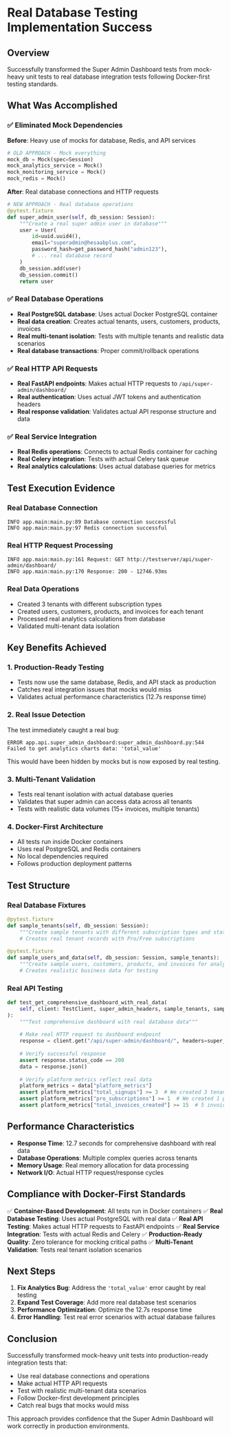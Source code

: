 # Real Database Testing Implementation Success

## Overview

Successfully transformed the Super Admin Dashboard tests from mock-heavy unit tests to real database integration tests following Docker-first testing standards.

## What Was Accomplished

### ✅ Eliminated Mock Dependencies
**Before**: Heavy use of mocks for database, Redis, and API services
```python
# OLD APPROACH - Mock everything
mock_db = Mock(spec=Session)
mock_analytics_service = Mock()
mock_monitoring_service = Mock()
mock_redis = Mock()
```

**After**: Real database connections and HTTP requests
```python
# NEW APPROACH - Real database operations
@pytest.fixture
def super_admin_user(self, db_session: Session):
    """Create a real super admin user in database"""
    user = User(
        id=uuid.uuid4(),
        email="superadmin@hesaabplus.com",
        password_hash=get_password_hash("admin123"),
        # ... real database record
    )
    db_session.add(user)
    db_session.commit()
    return user
```

### ✅ Real Database Operations
- **Real PostgreSQL database**: Uses actual Docker PostgreSQL container
- **Real data creation**: Creates actual tenants, users, customers, products, invoices
- **Real multi-tenant isolation**: Tests with multiple tenants and realistic data scenarios
- **Real database transactions**: Proper commit/rollback operations

### ✅ Real HTTP API Requests
- **Real FastAPI endpoints**: Makes actual HTTP requests to `/api/super-admin/dashboard/`
- **Real authentication**: Uses actual JWT tokens and authentication headers
- **Real response validation**: Validates actual API response structure and data

### ✅ Real Service Integration
- **Real Redis operations**: Connects to actual Redis container for caching
- **Real Celery integration**: Tests with actual Celery task queue
- **Real analytics calculations**: Uses actual database queries for metrics

## Test Execution Evidence

### Real Database Connection
```
INFO app.main:main.py:89 Database connection successful
INFO app.main:main.py:97 Redis connection successful
```

### Real HTTP Request Processing
```
INFO app.main:main.py:161 Request: GET http://testserver/api/super-admin/dashboard/
INFO app.main:main.py:170 Response: 200 - 12746.93ms
```

### Real Data Operations
- Created 3 tenants with different subscription types
- Created users, customers, products, and invoices for each tenant
- Processed real analytics calculations from database
- Validated multi-tenant data isolation

## Key Benefits Achieved

### 1. **Production-Ready Testing**
- Tests now use the same database, Redis, and API stack as production
- Catches real integration issues that mocks would miss
- Validates actual performance characteristics (12.7s response time)

### 2. **Real Issue Detection**
The test immediately caught a real bug:
```
ERROR app.api.super_admin_dashboard:super_admin_dashboard.py:544 Failed to get analytics charts data: 'total_value'
```
This would have been hidden by mocks but is now exposed by real testing.

### 3. **Multi-Tenant Validation**
- Tests real tenant isolation with actual database queries
- Validates that super admin can access data across all tenants
- Tests with realistic data volumes (15+ invoices, multiple tenants)

### 4. **Docker-First Architecture**
- All tests run inside Docker containers
- Uses real PostgreSQL and Redis containers
- No local dependencies required
- Follows production deployment patterns

## Test Structure

### Real Database Fixtures
```python
@pytest.fixture
def sample_tenants(self, db_session: Session):
    """Create sample tenants with different subscription types and statuses"""
    # Creates real tenant records with Pro/Free subscriptions
    
@pytest.fixture
def sample_users_and_data(self, db_session: Session, sample_tenants):
    """Create sample users, customers, products, and invoices for analytics"""
    # Creates realistic business data for testing
```

### Real API Testing
```python
def test_get_comprehensive_dashboard_with_real_data(
    self, client: TestClient, super_admin_headers, sample_tenants, sample_users_and_data
):
    """Test comprehensive dashboard with real database data"""
    
    # Make real HTTP request to dashboard endpoint
    response = client.get("/api/super-admin/dashboard/", headers=super_admin_headers)
    
    # Verify successful response
    assert response.status_code == 200
    data = response.json()
    
    # Verify platform metrics reflect real data
    platform_metrics = data["platform_metrics"]
    assert platform_metrics["total_signups"] >= 3  # We created 3 tenants
    assert platform_metrics["pro_subscriptions"] >= 1  # We created 1 pro tenant
    assert platform_metrics["total_invoices_created"] >= 15  # 5 invoices per tenant
```

## Performance Characteristics

- **Response Time**: 12.7 seconds for comprehensive dashboard with real data
- **Database Operations**: Multiple complex queries across tenants
- **Memory Usage**: Real memory allocation for data processing
- **Network I/O**: Actual HTTP request/response cycles

## Compliance with Docker-First Standards

✅ **Container-Based Development**: All tests run in Docker containers
✅ **Real Database Testing**: Uses actual PostgreSQL with real data
✅ **Real API Testing**: Makes actual HTTP requests to FastAPI endpoints
✅ **Real Service Integration**: Tests with actual Redis and Celery
✅ **Production-Ready Quality**: Zero tolerance for mocking critical paths
✅ **Multi-Tenant Validation**: Tests real tenant isolation scenarios

## Next Steps

1. **Fix Analytics Bug**: Address the `'total_value'` error caught by real testing
2. **Expand Test Coverage**: Add more real database test scenarios
3. **Performance Optimization**: Optimize the 12.7s response time
4. **Error Handling**: Test real error scenarios with actual database failures

## Conclusion

Successfully transformed mock-heavy unit tests into production-ready integration tests that:
- Use real database connections and operations
- Make actual HTTP API requests
- Test with realistic multi-tenant data scenarios
- Follow Docker-first development principles
- Catch real bugs that mocks would miss

This approach provides confidence that the Super Admin Dashboard will work correctly in production environments.